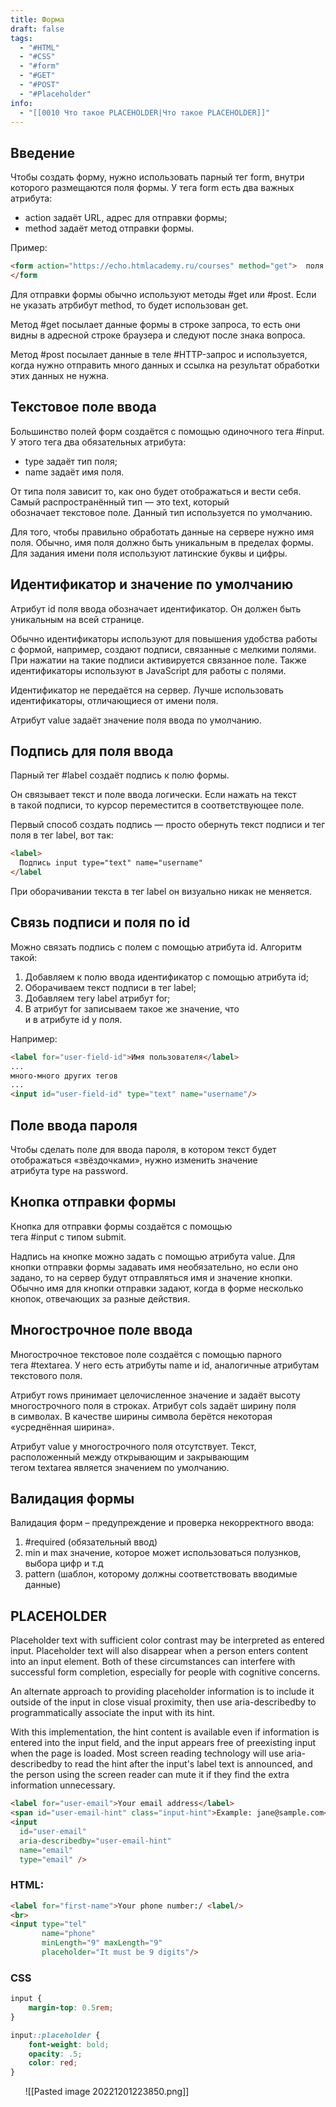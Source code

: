 ```yaml
---
title: Форма
draft: false
tags:
  - "#HTML"
  - "#CSS"
  - "#form"
  - "#GET"
  - "#POST"
  - "#Placeholder"
info:
  - "[[0010 Что такое PLACEHOLDER|Что такое PLACEHOLDER]]"
---
```

## Введение

Чтобы создать форму, нужно использовать парный тег form, внутри которого размещаются поля формы. 
У тега form есть два важных атрибута:
-   action задаёт URL, адрес для отправки формы;
-   method задаёт метод отправки формы.

Пример:
~~~html
<form action="https://echo.htmlacademy.ru/courses" method="get">  поля формы  
</form
~~~
Для отправки формы обычно используют методы #get или #post. 
Если не указать атрбибут method, то будет использован get.

Метод #get посылает данные формы в строке запроса, то есть они видны в адресной строке браузера и следуют после знака вопроса.

Метод #post посылает данные в теле #HTTP-запрос и используется, когда нужно отправить много данных и ссылка на результат обработки этих данных не нужна.

## Текстовое поле ввода

Большинство полей форм создаётся с помощью одиночного тега #input. 
У этого тега два обязательных атрибута:
-   type задаёт тип поля;
-   name задаёт имя поля.

От типа поля зависит то, как оно будет отображаться и вести себя. Самый распространённый тип — это text, который обозначает текстовое поле. Данный тип используется по умолчанию.

Для того, чтобы правильно обработать данные на сервере нужно имя поля. Обычно, имя поля должно быть уникальным в пределах формы. Для задания имени поля используют латинские буквы и цифры.

## Идентификатор и значение по умолчанию

Атрибут id поля ввода обозначает идентификатор. Он должен быть уникальным на всей странице.

Обычно идентификаторы используют для повышения удобства работы с формой, например, создают подписи, связанные с мелкими полями. При нажатии на такие подписи активируется связанное поле. Также идентификаторы используют в JavaScript для работы с полями.

Идентификатор не передаётся на сервер. Лучше использовать идентификаторы, отличающиеся от имени поля.

Атрибут value задаёт значение поля ввода по умолчанию.

## Подпись для поля ввода

Парный тег #label создаёт подпись к полю формы.

Он связывает текст и поле ввода логически. Если нажать на текст в такой подписи, то курсор переместится в соответствующее поле.

Первый способ создать подпись — просто обернуть текст подписи и тег поля в тег label, вот так:
~~~html
<label>  
  Подпись input type="text" name="username"  
</label
~~~
При оборачивании текста в тег label он визуально никак не меняется.

## Связь подписи и поля по id

Можно связать подпись с полем с помощью атрибута id. 
Алгоритм такой:

1.  Добавляем к полю ввода идентификатор с помощью атрибута id;
2.  Оборачиваем текст подписи в тег label;
3.  Добавляем тегу label атрибут for;
4.  В атрибут for записываем такое же значение, что и в атрибуте id у поля.

Например:
~~~html
<label for="user-field-id">Имя пользователя</label>  
...  
много-много других тегов  
...  
<input id="user-field-id" type="text" name="username"/>
~~~

## Поле ввода пароля

Чтобы сделать поле для ввода пароля, в котором текст будет отображаться «звёздочками», нужно изменить значение атрибута type на password.

## Кнопка отправки формы

Кнопка для отправки формы создаётся с помощью тега #input c типом submit.

Надпись на кнопке можно задать с помощью атрибута value. Для кнопки отправки формы задавать имя необязательно, но если оно задано, то на сервер будут отправляться имя и значение кнопки. Обычно имя для кнопки отправки задают, когда в форме несколько кнопок, отвечающих за разные действия.

## Многострочное поле ввода

Многострочное текстовое поле создаётся с помощью парного тега #textarea. 
У него есть атрибуты name и id, аналогичные атрибутам текстового поля.

Атрибут rows принимает целочисленное значение и задаёт высоту многострочного поля в строках. Атрибут cols задаёт ширину поля в символах. В качестве ширины символа берётся некоторая «усреднённая ширина».

Атрибут value у многострочного поля отсутствует. Текст, расположенный между открывающим и закрывающим тегом textarea является значением по умолчанию.

## Валидация формы
Валидация форм – предупреждение и проверка некорректного ввода:

1. #required (обязательный ввод)
2. min и max значение, которое может использоваться полузнков, выбора цифр и т.д
3. pattern (шаблон, которому должны соответствовать вводимые данные)

## PLACEHOLDER

Placeholder text with sufficient color contrast may be interpreted as entered input. Placeholder text will also disappear when a person enters content into an input element. 
Both of these circumstances can interfere with successful form completion, especially for people with cognitive concerns.

An alternate approach to providing placeholder information is to include it outside of the input in close visual proximity, then use aria-describedby to programmatically associate the input with its hint.

With this implementation, the hint content is available even if information is entered into the input field, and the input appears free of preexisting input when the page is loaded. Most screen reading technology will use aria-describedby to read the hint after the input's label text is announced, and the person using the screen reader can mute it if they find the extra information unnecessary.

~~~html
<label for="user-email">Your email address</label>
<span id="user-email-hint" class="input-hint">Example: jane@sample.com</span>
<input
  id="user-email"
  aria-describedby="user-email-hint"
  name="email"
  type="email" />
~~~

### HTML:

~~~html
<label for="first-name">Your phone number:/ <label/>
<br>
<input type="tel"
       name="phone"
       minLength="9" maxLength="9"
       placeholder="It must be 9 digits"/>
~~~

### CSS

~~~css
input {
    margin-top: 0.5rem;
}

input::placeholder {
    font-weight: bold;
    opacity: .5;
    color: red;
}
~~~

      ![[Pasted image 20221201223850.png]]

